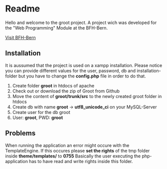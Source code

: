 # Readme
Hello and welcome to the groot project.
A project wich was developed for the "Web Programming" Module at the BFH-Bern.

[Visit BFH-Bern](http://http://www.ti.bfh.ch/)

## Installation
It is aussumed that the project is used on a xampp installation.
Please notice you can provide different values for the user, password, db and installation-folder but you have to change the **config.php** file in order to do that.
1. Create folder **groot** in htdocs of apache
2. Check out or download the zip of Groot from Github
  1. Move the content of **groot/trunk/src** to the newly created groot folder in htdocs
3. Create db with name **groot** -> **utf8_unicode_ci** on your MySQL-Server
4. Create user for the db groot
  1. User: **groot**, PWD: **groot**

## Problems
When running the application an error might occure with the TemplateEngine.
If this occures please **set the rights** of the tmp folder inside **theme/templates/** to **0755**
Basically the user executing the php-application has to have read and write rights inside this folder.

